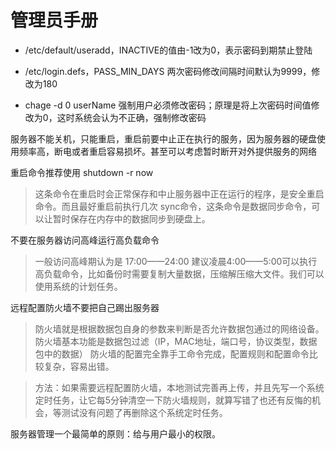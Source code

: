 # 管理员手册

- /etc/default/useradd，INACTIVE的值由-1改为0，表示密码到期禁止登陆

- /etc/login.defs，PASS_MIN_DAYS 两次密码修改间隔时间默认为9999，修改为180

- chage -d 0 userName 强制用户必须修改密码；原理是将上次密码时间值修改为0，这时系统会认为不正确，强制修改密码

服务器不能关机，只能重启，重启前要中止正在执行的服务，因为服务器的硬盘使用频率高，断电或者重启容易损坏。甚至可以考虑暂时断开对外提供服务的网络

重启命令推荐使用 shutdown -r now

> 这条命令在重启时会正常保存和中止服务器中正在运行的程序，是安全重启命令。而且最好重启前执行几次 sync命令，这条命令是数据同步命令，可以让暂时保存在内存中的数据同步到硬盘上。

不要在服务器访问高峰运行高负载命令

> 一般访问高峰期认为是 17:00——24:00 
建议凌晨4:00——5:00可以执行高负载命令，比如备份时需要复制大量数据，压缩解压缩大文件。我们可以使用系统的计划任务。

远程配置防火墙不要把自己踢出服务器

> 防火墙就是根据数据包自身的参数来判断是否允许数据包通过的网络设备。
防火墙基本功能是数据包过滤（IP，MAC地址，端口号，协议类型，数据包中的数据）
防火墙的配置完全靠手工命令完成，配置规则和配置命令比较复杂，容易出错。

> 方法：如果需要远程配置防火墙，本地测试完善再上传，并且先写一个系统定时任务，让它每5分钟清空一下防火墙规则，就算写错了也还有反悔的机会，等测试没有问题了再删除这个系统定时任务。

服务器管理一个最简单的原则：给与用户最小的权限。